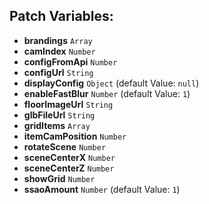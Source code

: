 ## Patch Variables:

* __brandings__ ```Array```
* __camIndex__ ```Number```
* __configFromApi__ ```Number```
* __configUrl__ ```String```
* __displayConfig__ ```Object``` (default Value: `null`)
* __enableFastBlur__ ```Number``` (default Value: `1`)
* __floorImageUrl__ ```String```
* __glbFileUrl__ ```String```
* __gridItems__ ```Array```
* __itemCamPosition__ ```Number```
* __rotateScene__ ```Number```
* __sceneCenterX__ ```Number```
* __sceneCenterZ__ ```Number```
* __showGrid__ ```Number```
* __ssaoAmount__ ```Number``` (default Value: `1`)

